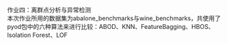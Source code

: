 作业四：离群点分析与异常检测  
本次作业所用的数据集为abalone_benchmarks与wine_benchmarks，共使用了pyod包中的六种算法来进行比较：ABOD、KNN、FeatureBagging、HBOS、Isolation Forest、LOF
